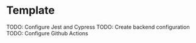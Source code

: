 # Template

TODO: Configure Jest and Cypress
TODO: Create backend configuration
TODO: Configure Github Actions
